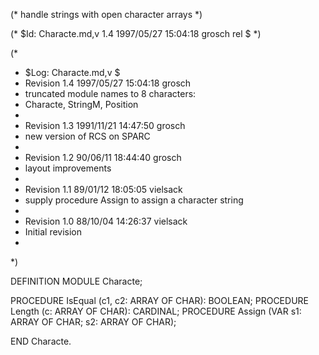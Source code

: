 (* handle strings with open character arrays *)

(* $Id: Characte.md,v 1.4 1997/05/27 15:04:18 grosch rel $ *)

(*
 * $Log: Characte.md,v $
 * Revision 1.4  1997/05/27 15:04:18  grosch
 * truncated module names to 8 characters:
 * Characte, StringM, Position
 *
 * Revision 1.3  1991/11/21 14:47:50  grosch
 * new version of RCS on SPARC
 *
 * Revision 1.2  90/06/11  18:44:40  grosch
 * layout improvements
 * 
 * Revision 1.1	 89/01/12  18:05:05  vielsack
 * supply procedure Assign to assign a character string
 * 
 * Revision 1.0	 88/10/04  14:26:37  vielsack
 * Initial revision
 * 
 *)

DEFINITION MODULE Characte;

PROCEDURE IsEqual	(c1, c2: ARRAY OF CHAR): BOOLEAN;
PROCEDURE Length	(c: ARRAY OF CHAR): CARDINAL;
PROCEDURE Assign	(VAR s1: ARRAY OF CHAR; s2: ARRAY OF CHAR);

END Characte.
